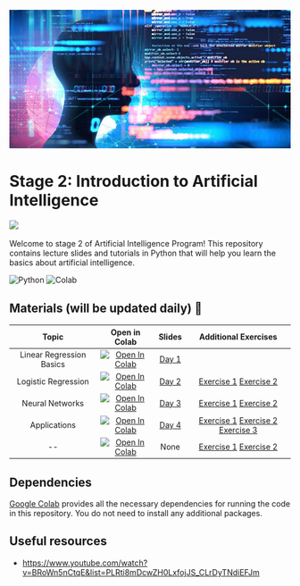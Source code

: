 ![1569966126](https://github.com/SaraAlthubaiti/NER-Project/blob/master/0_ZF-lzXTmWWHKoSLK.jpg)
# Stage 2: Introduction to Artificial Intelligence
 <img src="https://img.shields.io/badge/License-MIT-yellow.svg" /></a>
 
Welcome to stage 2 of Artificial Intelligence Program! This repository contains lecture slides and tutorials in Python that will help you learn the basics about artificial intelligence.

![Python](https://img.shields.io/badge/Python-3776AB?style=for-the-badge&logo=python&logoColor=white)
![Colab](https://img.shields.io/badge/Colab-F9AB00?style=for-the-badge&logo=googlecolab&color=525252)

## Materials (will be updated daily) :space_invader:

| Topic  | Open in Colab|  Slides | Additional Exercises
| :---:         |     :---:      |  :---: |  :---:
| Linear Regression Basics | [![Open In Colab](https://colab.research.google.com/assets/colab-badge.svg)](https://drive.google.com/file/d/1K1fismRb7tW60a-3tqHf1bZfX8UZBUkf/view?usp=sharing)| [Day 1](https://docs.google.com/presentation/d/1RKnOHUOO2sBLtsgsg-xo-SbRXJryGi5v/edit?usp=sharing&ouid=106548905542254481695&rtpof=true&sd=true)
| Logistic Regression | [![Open In Colab](https://colab.research.google.com/assets/colab-badge.svg)](https://colab.research.google.com/drive/1u-s23BL7bCz3tNP1mC6jXYBb9KWX1kU6?usp=sharing)| [Day 2](https://docs.google.com/presentation/d/1qqYhuTUSuoyQwGYM_EmUeZ3bKH2Xt4Vo/edit?usp=sharing&ouid=106548905542254481695&rtpof=true&sd=true) | [Exercise 1](https://colab.research.google.com/drive/12GmmOf54PdtBPwQBRRYuR0g5pmHq4r16?usp=sharing) [Exercise 2](https://drive.google.com/file/d/1-vx6uqBmu2jDxa7vse26MntDxwWXEmzt/view?usp=sharing)
| Neural Networks | [![Open In Colab](https://colab.research.google.com/assets/colab-badge.svg)](https://drive.google.com/file/d/12c2F8ZFSBonwcAvKIBNt41H2DjiLTJVq/view?usp=sharing)| [Day 3](https://docs.google.com/presentation/d/1BB4u6zcwalf89xzCL-1gwKz-w2-ZOlhC/edit?usp=sharing&ouid=106548905542254481695&rtpof=true&sd=true) | [Exercise 1](https://drive.google.com/file/d/12c2F8ZFSBonwcAvKIBNt41H2DjiLTJVq/view?usp=sharing) [Exercise 2](https://drive.google.com/file/d/1jI6UGPPklGF4L7L-U5oWJqXEHlDCgYcj/view?usp=sharing)
| Applications | [![Open In Colab](https://colab.research.google.com/assets/colab-badge.svg)](https://drive.google.com/file/d/17Fa7MxiJn__rhzuYm8TXvCw-j4a2Km8m/view?usp=sharing)| [Day 4](https://docs.google.com/presentation/d/1KF6VnP3eUXkrVOeiN-ev1-jMLR7Df83U/edit?usp=sharing&ouid=106548905542254481695&rtpof=true&sd=true) | [Exercise 1](https://drive.google.com/file/d/17Fa7MxiJn__rhzuYm8TXvCw-j4a2Km8m/view?usp=sharing) [Exercise 2](https://drive.google.com/file/d/1o_u-gbu2qw1mdi-c5RBUjoBFnB1GFXt-/view?usp=sharing) [Exercise 3](https://drive.google.com/file/d/15C30z2isdL5cyV4LWTVpmqoMRAN50uWd/view?usp=sharing)
| -- | [![Open In Colab](https://colab.research.google.com/assets/colab-badge.svg)]()| None | [Exercise 1](https://colab.research.google.com/drive/1kE2dxUjb9hAWeTBQjR1ajcx3g66x-Gpt?usp=sharing) [Exercise 2](https://colab.research.google.com/drive/17lh79K7jHPx8x2PCm0lveSrbDFun5Xva?usp=sharing) 

## Dependencies
[Google Colab](https://colab.research.google.com) provides all the necessary dependencies for running the code in this repository. You do not need to install any additional packages.

## Useful resources 

- https://www.youtube.com/watch?v=BRoWn5nCtqE&list=PLRti8mDcwZH0LxfojJS_CLrDyTNdiEFJm
